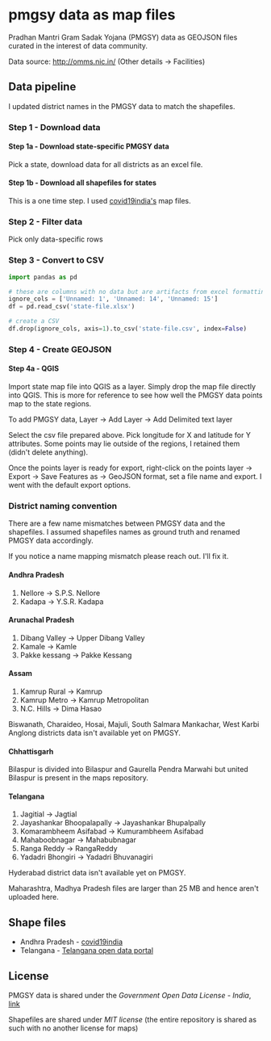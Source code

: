 # pmgsy data as map files
Pradhan Mantri Gram Sadak Yojana (PMGSY) data as GEOJSON files curated in the interest of data community.

Data source: http://omms.nic.in/ (Other details -> Facilities)

## Data pipeline

I updated district names in the PMGSY data to match the shapefiles.

### Step 1 - Download data

#### Step 1a - Download state-specific PMGSY data
Pick a state, download data for all districts as an excel file.

#### Step 1b - Download all shapefiles for states
This is a one time step. I used [covid19india's](https://github.com/covid19india/covid19india-react/tree/master/public/maps) map files.

### Step 2 - Filter data
Pick only data-specific rows

### Step 3 - Convert to CSV

```py
import pandas as pd

# these are columns with no data but are artifacts from excel formatting
ignore_cols = ['Unnamed: 1', 'Unnamed: 14', 'Unnamed: 15']
df = pd.read_csv('state-file.xlsx')

# create a CSV
df.drop(ignore_cols, axis=1).to_csv('state-file.csv', index=False)
```

### Step 4 - Create GEOJSON

#### Step 4a - QGIS
Import state map file into QGIS as a layer. Simply drop the map file directly into QGIS. This is more for reference to see how well the PMGSY data points map to the state regions.

To add PMGSY data, Layer -> Add Layer -> Add Delimited text layer

Select the csv file prepared above. Pick longitude for X and latitude for Y attributes. Some points may lie outside of the regions, I retained them (didn't delete anything).

Once the points layer is ready for export, right-click on the points layer -> Export -> Save Features as -> GeoJSON format, set a file name and export. I went with the default export options.

### District naming convention
There are a few name mismatches between PMGSY data and the shapefiles. I assumed shapefiles names as ground truth and renamed PMGSY data accordingly.

If you notice a name mapping mismatch please reach out. I'll fix it.

#### Andhra Pradesh

1. Nellore -> S.P.S. Nellore
2. Kadapa -> Y.S.R. Kadapa

#### Arunachal Pradesh

1. Dibang Valley -> Upper Dibang Valley
2. Kamale	-> Kamle
3. Pakke kessang -> Pakke Kessang

#### Assam

1. Kamrup Rural -> Kamrup
2. Kamrup Metro -> Kamrup Metropolitan
3. N.C. Hills -> Dima Hasao

Biswanath, Charaideo, Hosai, Majuli, South Salmara Mankachar, West Karbi Anglong districts data isn't available yet on PMGSY.

#### Chhattisgarh

Bilaspur is divided into Bilaspur and Gaurella Pendra Marwahi but united Bilaspur is present in the maps repository.

#### Telangana

1. Jagitial -> Jagtial
2. Jayashankar Bhoopalapally -> Jayashankar Bhupalpally
3. Komarambheem Asifabad -> Kumurambheem Asifabad
4. Mahaboobnagar -> Mahabubnagar
5. Ranga Reddy	-> RangaReddy
6. Yadadri Bhongiri -> Yadadri Bhuvanagiri

Hyderabad district data isn't available yet on PMGSY.

Maharashtra, Madhya Pradesh files are larger than 25 MB and hence aren't uploaded here. 

## Shape files

- Andhra Pradesh - [covid19india](https://github.com/covid19india/covid19india-react/tree/master/public/maps)
- Telangana - [Telangana open data portal](https://data.telangana.gov.in/file/696)

## License

PMGSY data is shared under the *Government Open Data License - India*, [link](https://data.gov.in/government-open-data-license-india)

Shapefiles are shared under *MIT license* (the entire repository is shared as such with no another license for maps)
